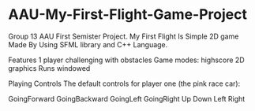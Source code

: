 # AAU-My-First-Flight-Game-Project
Group 13 AAU First Semister Project. 
My First Flight Is Simple 2D game Made By Using SFML library and C++ Language.

Features
1 player challenging with obstacles
Game modes: highscore
2D graphics
Runs windowed 

Playing
Controls
The default controls for player one (the pink race car):

GoingForward	 GoingBackward	  GoingLeft	   GoingRight
Up	           Down	            Left	       Right
